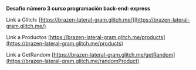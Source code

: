 **Desafío número 3 curso programación back-end: express**


Link a Glitch: 
[https://brazen-lateral-gram.glitch.me/](https://brazen-lateral-gram.glitch.me/)

Link a Productos
[https://brazen-lateral-gram.glitch.me/products](https://brazen-lateral-gram.glitch.me/products)

Link a GetRandom
[https://brazen-lateral-gram.glitch.me/getRandom](https://brazen-lateral-gram.glitch.me/randomProduct)

